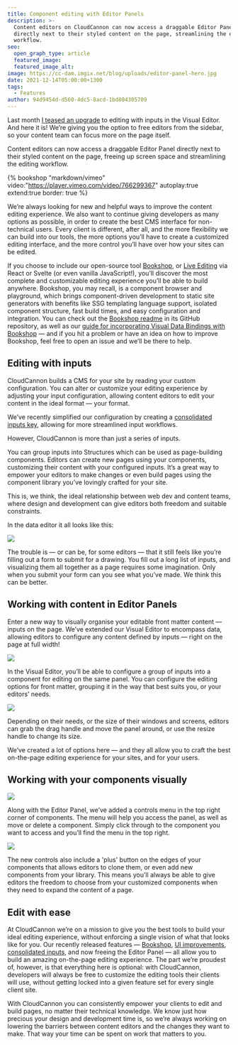 ```yaml
---
title: Component editing with Editor Panels
description: >-
  Content editors on CloudCannon can now access a draggable Editor Panel
  directly next to their styled content on the page, streamlining the editing
  workflow.
seo:
  open_graph_type: article
  featured_image:
  featured_image_alt:
image: https://cc-dam.imgix.net/blog/uploads/editor-panel-hero.jpg
date: 2021-12-14T05:00:00+1300
tags:
  - Features
author: 94d9454d-d560-4dc5-8acd-1bd804305709
---
```

Last month [I teased an upgrade](https://cloudcannon.com/blog/ui-improvements-2021/) to editing with inputs in the Visual Editor. And here it is\! We’re giving you the option to free editors from the sidebar, so your content team can focus more on the page itself. 

Content editors can now access a draggable Editor Panel directly next to their styled content on the page, freeing up screen space and streamlining the editing workflow.

{% bookshop "markdown/vimeo" video:"https://player.vimeo.com/video/766299367" autoplay:true extend:true border: true %}

We’re always looking for new and helpful ways to improve the content
editing experience. We also want to continue giving developers as many
options as possible, in order to create the best CMS interface for
non-technical users. Every client is different, after all, and the more
flexibility we can build into our tools, the more options you’ll have to
create a customized editing interface, and the more control you’ll have
over how your sites can be edited. 

If you choose to include our open-source tool
[Bookshop](https://cloudcannon.com/blog/introducing-bookshop/), or [Live
Editing](https://cloudcannon.com/documentation/articles/what-is-live-editing/)
via React or Svelte (or even vanilla JavaScript\!), you’ll discover the
most complete and customizable editing experience you’ll be able to build
anywhere. Bookshop, you may recall, is a component browser and playground,
which brings component-driven development to static site generators with
benefits like SSG templating language support, isolated component
structure, fast build times, and easy configuration and integration. You
can check out the [Bookshop
readme](https://github.com/CloudCannon/bookshop) in its GitHub repository, as well as our [guide
for incorporating Visual Data Bindings with
Bookshop](https://github.com/CloudCannon/bookshop/blob/main/guides/visual-data-bindings.adoc) — and if you hit a problem or
have an idea on how to improve Bookshop, feel free to open an issue and
we’ll be there to help.  

## Editing with inputs

CloudCannon builds a CMS for your site by reading your custom
configuration. You can alter or customize your editing experience by
adjusting your input configuration, allowing content editors to edit your
content in the ideal format — your format. 

We’ve recently simplified our configuration by creating a [consolidated inputs key](https://cloudcannon.com/blog/updated-input-configuration-for-your-workflows/),
allowing for more streamlined input workflows. 

However, CloudCannon is more than just a series of inputs. 

You can group inputs into Structures which can be used as page-building
components. Editors can create new pages using your components,
customizing their content with your configured inputs. It’s a great way to
empower your editors to make changes or even build pages using the
component library you’ve lovingly crafted for your site. 

This is, we think, the ideal relationship between web dev and content
teams, where design and development can give editors both freedom and
suitable constraints. 

In the data editor it all looks like this:

![](https://cc-dam.imgix.net/blog/uploads/data-editor-1.png)

The trouble is — or can be, for some editors — that it still feels like
you’re filling out a form to submit for a drawing. You fill out a long
list of inputs, and visualizing them all together as a page requires some
imagination. Only when you submit your form can you see what you’ve made.
We think this can be better.

## Working with content in Editor Panels

Enter a new way to visually organise your editable front matter content —
inputs on the page. We’ve extended our Visual Editor to encompass data,
allowing editors to configure any content defined by inputs — right on the
page at full width\! 

![](https://cc-dam.imgix.net/blog/uploads/arrays-panel-1.png)

In the Visual Editor, you’ll be able to configure a group of inputs into a
component for editing on the same panel. You can configure the editing
options for front matter, grouping it in the way that best suits you, or
your editors’ needs.

![](https://cc-dam.imgix.net/blog/uploads/component-editor-1.png)

Depending on their needs, or the size of their windows and screens,
editors can grab the drag handle and move the panel around, or use the
resize handle to change its size.

We’ve created a lot of options here — and they all allow you to craft the
best on-the-page editing experience for your sites, and for your
users.  

## Working with your components visually 

![](https://cc-dam.imgix.net/blog/uploads/move-component.png)

Along with the Editor Panel, we’ve added a controls menu in the top right
corner of components. The menu will help you access the panel, as well as
move or delete a component. Simply click through to the component you want
to access and you’ll find the menu in the top right.

![](https://cc-dam.imgix.net/blog/uploads/add-new-component.png)

The new controls also include a 'plus' button on the edges of your
components that allows editors to clone them, or even add new components
from your library. This means you’ll always be able to give editors the
freedom to choose from your customized components when they need to expand
the content of a page. 

## Edit with ease

At CloudCannon we’re on a mission to give you the best tools to build your
ideal editing experience, without enforcing a single vision of what that
looks like for you. Our recently released features —
[Bookshop](https://cloudcannon.com/blog/introducing-bookshop/), [UI
improvements](/blog/ui-improvements-2021/), [consolidated
inputs](https://cloudcannon.com/blog/updated-input-configuration-for-your-workflows/),
and now freeing the Editor Panel — all allow you to build an amazing
on-the-page editing experience. The part we’re proudest of, however, is
that everything here is optional: with CloudCannon, developers will always
be free to customize the editing tools their clients will use, without
getting locked into a given feature set for every single client
site. 

With CloudCannon you can consistently empower your clients to edit and
build pages, no matter their technical knowledge. We know just how
precious your design and development time is, so we’re always working on
lowering the barriers between content editors and the changes they want to
make. That way your time can be spent on work that matters to you.